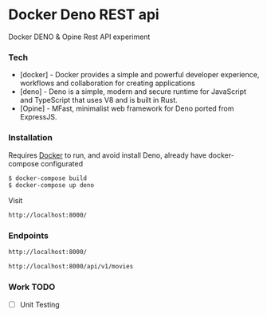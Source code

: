 # Docker Deno REST api

Docker DENO & Opine Rest API experiment

### Tech

* [docker] - Docker provides a simple and powerful developer experience, workflows and collaboration for creating applications
* [deno] - Deno is a simple, modern and secure runtime for JavaScript and TypeScript that uses V8 and is built in Rust.
* [Opine] - MFast, minimalist web framework for Deno ported from ExpressJS.


### Installation

Requires [Docker](https://www.docker.com/) to run, and avoid install Deno, already have docker-compose configurated

```sh
$ docker-compose build
$ docker-compose up deno
```

Visit

```sh
http://localhost:8000/
```


### Endpoints

```sh
http://localhost:8000/
```

```sh
http://localhost:8000/api/v1/movies
```


### Work TODO

- [ ] Unit Testing
